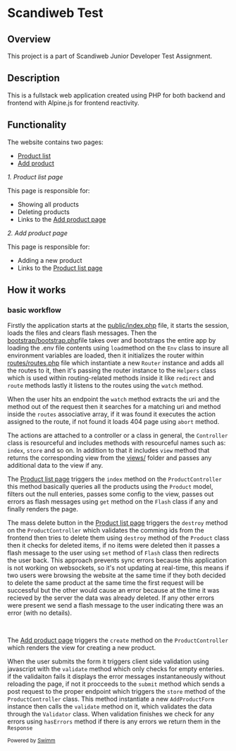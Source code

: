 # Scandiweb Test

## Overview

This project is a part of Scandiweb Junior Developer Test Assignment.

## Description

This is a fullstack web application created using PHP for both backend and frontend with Alpine.js for frontend reactivity.



## Functionality

The website contains two pages:

- [Product list](https://scandiweb-test.infinityfreeapp.com/)
- [Add product](https://scandiweb-test.infinityfreeapp.com/add-product)

*1\. Product list page*

This page is responsible for:

- Showing all products
- Deleting products
- Links to the [Add product page](https://scandiweb-test.infinityfreeapp.com/add-product)

*2\. Add product page*

This page is responsible for:

- Adding a new product
- Links to the [Product list page](https://scandiweb-test.infinityfreeapp.com/)

## How it works

### basic workflow

Firstly the application starts at the <SwmPath>[public/index.php](/public/index.php)</SwmPath> file, it starts the session, loads the files and clears flash messages. Then the <SwmPath>[bootstrap/bootstrap.php](/bootstrap/bootstrap.php)</SwmPath>file takes over and bootstraps the entire app by loading the .env file contents using <SwmToken path="/lib/Env.php" pos="16:7:7" line-data="    public static function load(string $path)">`load`</SwmToken>method on the <SwmToken path="/lib/Env.php" pos="7:2:2" line-data="class Env">`Env`</SwmToken> class to insure all environment variables are loaded, then it initializes the router within <SwmPath>[routes/routes.php](/routes/routes.php)</SwmPath> file which instantiate a new <SwmToken path="/app/router/Router.php" pos="15:2:2" line-data="class Router">`Router`</SwmToken> instance and adds all the routes to it, then it's passing the router instance to the <SwmToken path="/lib/Helpers.php" pos="12:2:2" line-data="class Helpers">`Helpers`</SwmToken> class which is used within routing-related methods inside it like <SwmToken path="/lib/Helpers.php" pos="72:7:7" line-data="    public static function redirect(string $to): void">`redirect`</SwmToken> and <SwmToken path="/lib/Helpers.php" pos="61:7:7" line-data="    public static function route(string $name): string|null">`route`</SwmToken> methods lastly it listens to the routes using the <SwmToken path="/app/router/Router.php" pos="126:5:5" line-data="    public function watch()">`watch`</SwmToken> method.

When the user hits an endpoint the <SwmToken path="/app/router/Router.php" pos="126:5:5" line-data="    public function watch()">`watch`</SwmToken> method extracts the uri and the method out of the request then it searches for a matching uri and method inside the <SwmToken path="/app/router/Router.php" pos="22:6:6" line-data="    private array $routes = [];">`routes`</SwmToken> associative array, if it was found it executes the action assigned to the route, if not found it loads 404 page using <SwmToken path="/app/router/Router.php" pos="152:7:7" line-data="    public static function abort(int $statusCode = Http::NOT_FOUND): void">`abort`</SwmToken> method.

The actions are attached to a controller or a class in general, the <SwmToken path="/app/controllers/Controller.php" pos="7:4:4" line-data="abstract class Controller">`Controller`</SwmToken> class is resourceful and includes methods with resourceful names such as: <SwmToken path="/app/controllers/Controller.php" pos="12:7:7" line-data="    public static function index()">`index`</SwmToken>, <SwmToken path="/app/controllers/Controller.php" pos="26:7:7" line-data="    public static function store()">`store`</SwmToken> and so on. In addition to that it includes <SwmToken path="/app/controllers/Controller.php" pos="44:7:7" line-data="    public static function view(string $view, $data = [])">`view`</SwmToken> method that returns the corresponding view from the <SwmPath>[views/](/views/)</SwmPath> folder and passes any additional data  to the view if any.

The [Product list page](https://scandiweb-test.infinityfreeapp.com/) triggers the <SwmToken path="/app/controllers/ProductController.php" pos="26:7:7" line-data="    public static function index()">`index`</SwmToken> method on the <SwmToken path="/app/controllers/ProductController.php" pos="15:2:2" line-data="class ProductController extends Controller">`ProductController`</SwmToken> this method basically queries all the products using the <SwmToken path="/app/models/Product.php" pos="11:2:2" line-data="class Product extends Model">`Product`</SwmToken> model, filters out the null enteries, passes some config to the view, passes out errors as flash messages using <SwmToken path="/app/sessions/Flash.php" pos="29:7:7" line-data="    public static function get(string $key, mixed $default = null): mixed">`get`</SwmToken> method on the <SwmToken path="/app/sessions/Flash.php" pos="8:5:5" line-data=" * Class Flash">`Flash`</SwmToken> class if any and finally renders the page.

The mass delete button in the [Product list page](https://scandiweb-test.infinityfreeapp.com/) triggers the <SwmToken path="/app/controllers/ProductController.php" pos="172:7:7" line-data="    public static function destroy()">`destroy`</SwmToken> method on the <SwmToken path="/app/controllers/ProductController.php" pos="15:2:2" line-data="class ProductController extends Controller">`ProductController`</SwmToken> which validates the comming ids from the frontend then tries to delete them using <SwmToken path="/app/models/Model.php" pos="103:7:7" line-data="    public static function destroy(array $ids): bool|PDOStatement">`destroy`</SwmToken> method of the <SwmToken path="/app/models/Product.php" pos="11:2:2" line-data="class Product extends Model">`Product`</SwmToken> class then it checks for deleted items, if no items were deleted then it passes a flash message to the user using <SwmToken path="/app/sessions/Flash.php" pos="41:7:7" line-data="    public static function set(string $key, mixed $value): void">`set`</SwmToken> method of <SwmToken path="/app/sessions/Flash.php" pos="8:5:5" line-data=" * Class Flash">`Flash`</SwmToken> class then redirects the user back. This approach prevents sync errors because this application is not working on websockets, so it's not updating at real-time, this means if two users were browsing the website at the same time if they both decided to delete the same product at the same time the first request will be successful but the other would cause an error because at the time it was recieved by the server the data was already deleted. If any other errors were present we send a flash message to the user indicating there was an error (with no details).

&nbsp;

The [Add product page](https://scandiweb-test.infinityfreeapp.com/add-product) triggers the <SwmToken path="/app/controllers/ProductController.php" pos="79:7:7" line-data="    public static function create()">`create`</SwmToken> method on the <SwmToken path="/app/controllers/ProductController.php" pos="15:2:2" line-data="class ProductController extends Controller">`ProductController`</SwmToken> which renders the view for creating a new product.

When the user submits the form it triggers client side validation using javascript with the <SwmToken path="/public/assets/js/main.js" pos="62:1:1" line-data="  validate(form) {">`validate`</SwmToken> method which only checks for empty enteries. if the validaiton fails it displays the error messages instantaneously without reloading the page, if not it procceeds to the <SwmToken path="/public/assets/js/main.js" pos="84:3:3" line-data="  async submit(form) {">`submit`</SwmToken> method which sends a post request to the proper endpoint which triggers the <SwmToken path="/app/controllers/ProductController.php" pos="102:7:7" line-data="    public static function store()">`store`</SwmToken> method of the <SwmToken path="/app/controllers/ProductController.php" pos="15:2:2" line-data="class ProductController extends Controller">`ProductController`</SwmToken> class. This method instantiate a new <SwmToken path="/app/forms/AddProductForm.php" pos="16:2:2" line-data="class AddProductForm implements FormInterface">`AddProductForm`</SwmToken> instance then calls the <SwmToken path="/app/forms/AddProductForm.php" pos="44:5:5" line-data="    public function validate(array $formData): void">`validate`</SwmToken> method on it, which validates the data through the <SwmToken path="/lib/Validator.php" pos="5:2:2" line-data="class Validator">`Validator`</SwmToken> class. When validation finishes we check for any errors using <SwmToken path="/app/forms/AddProductForm.php" pos="116:5:5" line-data="    public function hasErrors(): bool">`hasErrors`</SwmToken> method if there is any errors we return them in the <SwmToken path="/app/http/Response.php" pos="12:2:2" line-data="class Response">`Response`</SwmToken>

<SwmMeta version="3.0.0" repo-id="Z2l0aHViJTNBJTNBU2NhbmRpd2ViLXRlc3QlM0ElM0FBaG1lZE9zbWFuMTAx" repo-name="Scandiweb-test"><sup>Powered by [Swimm](https://app.swimm.io/)</sup></SwmMeta>
